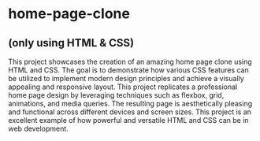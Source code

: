 # home-page-clone

## (only using HTML & CSS)


This project showcases the creation of an amazing home page clone using HTML and CSS. 
The goal is to demonstrate how various CSS features can be utilized to implement modern design principles and achieve a visually 
appealing and responsive layout. This project replicates a professional home page design by leveraging techniques such as flexbox, 
grid, animations, and media queries. The resulting page is aesthetically pleasing and functional across different devices and 
screen sizes. This project is an excellent example of how powerful and versatile HTML and CSS can be in web development.